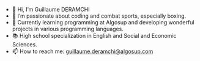 - 👋 Hi, I’m Guillaume DERAMCHI
- 👀 I’m passionate about coding and combat sports, especially boxing.
- 🌱 Currently learning programming at Algosup and developing wonderful projects in various programming languages.
- 📚 High school specialization in English and Social and Economic Sciences.
- 📫 How to reach me: guillaume.deramchi@algosup.com


<!---
Guillaume18100/Guillaume18100 is a ✨ special ✨ repository because its `README.md` (this file) appears on your GitHub profile.
You can click the Preview link to take a look at your changes.
--->
